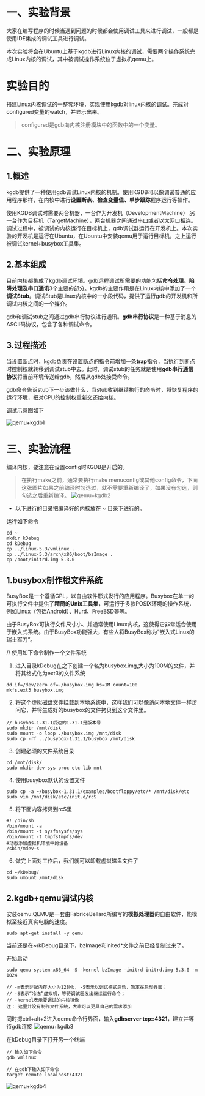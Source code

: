 # 一、实验背景
大家在编写程序的时候当遇到问题的时候都会使用调试工具来进行调试，一般都是使用IDE集成的调试工具进行调试。

本次实验将会在Ubuntu上基于kgdb进行Linux内核的调试，需要两个操作系统完成Linux内核的调试，其中被调试操作系统位于虚拟机qemu上。

# 实验目的
搭建Linux内核调试的一整套环境，实现使用kgdb对linux内核的调试。完成对configured变量的watch，并显示出来。
> configured是gdb向内核注册模块中的函数中的一个变量。

# 二、实验原理
## 1.概述
kgdb提供了一种使用gdb调试Linux内核的机制。使用KGDB可以像调试普通的应用程序那样，在内核中进行**设置断点、检查变量值、单步跟踪**程序运行等操作。

使用KGDB调试时需要两台机器，一台作为开发机（DevelopmentMachine）,另一台作为目标机（TargetMachine），两台机器之间通过串口或者以太网口相连。调试过程中，被调试的内核运行在目标机上，gdb调试器运行在开发机上。本次实验的开发机是运行在Ubuntu，在Ubuntu中安装qemu用于运行目标机，之上运行被调试kernel+busybox工具集。

## 2.基本组成
目前内核都集成了kgdb调试环境。gdb远程调试所需要的功能包括**命令处理、陷阱处理及串口通讯**3个主要的部分。kgdb的主要作用是在Linux内核中添加了一个**调试Stub**。调试Stub是Linux内核中的一小段代码，提供了运行gdb的开发机和所调试内核之间的一个媒介。

gdb和调试stub之间通过gdb串行协议进行通讯。**gdb串行协议**是一种基于消息的ASCII码协议，包含了各种调试命令。

## 3.过程描述
当设置断点时，kgdb负责在设置断点的指令前增加一条**trap**指令，当执行到断点时控制权就转移到调试stub中去。此时，调试stub的任务就是使用**gdb串行通信协议**将当前环境传送给gdb，然后从gdb处接受命令。

gdb命令告诉stub下一步该做什么，当stub收到继续执行的命令时，将恢复程序的运行环境，把对CPU的控制权重新交还给内核。

调试示意图如下

![qemu+kgdb1]()

# 三、实验流程
编译内核，要注意在设置config时KGDB是开启的。
> 在执行make之前，通常要执行make menuconfig或其他config命令，下面这张图片如果之前编译时勾选过，就不需要重新编译了，如果没有勾选，则勾选之后重新编译。
![qemu+kgdb2]()

* 以下进行的目录把编译好的内核放在 ~ 目录下进行的。

运行如下命令
```
cd ~
mkdir kDebug
cd kDebug
cp ../linux-5.3/vmlinux .
cp ../linux-5.3/arch/x86/boot/bzImage .
cp /boot/initrd.img-5.3.0
```

## 1.busybox制作根文件系统
BusyBox是一个遵循GPL，以自由软件形式发行的应用程序。Busybox在单一的可执行文件中提供了**精简的Unix工具集**，可运行于多款POSIX环境的操作系统，例如Linux（包括Android）、Hurd、FreeBSD等等。

由于BusyBox可执行文件尺寸小、并通常使用Linux内核，这使得它非常适合使用于嵌入式系统。由于BusyBox功能强大，有些人将BusyBox称为“嵌入式Linux的瑞士军刀”。


// 使用如下命令制作一个文件系统
1. 进入目录kDebug在之下创建一个名为busybox.img,大小为100M的文件，并将其格式化为ext3的文件系统
```
dd if=/dev/zero of=./busybox.img bs=1M count=100
mkfs.ext3 busybox.img
```

2. 将这个虚拟磁盘文件挂载到本地系统中，这样我们可以像访问本地文件一样访问它，并将生成好的busybox的文件拷贝到这个文件里。
```
// busybos-1.31.1后边的1.31.1是版本号
sudo mkdir /mnt/disk
sudo mount -o loop ./busybox.img /mnt/disk
sudo cp -rf ../busybox-1.31.1/busybox /mnt/disk
```

3. 创建必须的文件系统目录
```
cd /mnt/disk/
sudo mkdir dev sys proc etc lib mnt
```

4. 使用busybox默认的设置文件
```
sudo cp -a ~/busybox-1.31.1/examples/bootfloppy/etc/* /mnt/disk/etc
sudo vim /mnt/disk/etc/init.d/rcS
```

5. 将下面内容拷贝到rcS里
```
#! /bin/sh
/bin/mount -a
/bin/mount -t sysfssysfs/sys
/bin/mount -t tmpfstmpfs/dev
#动态添加虚拟机环境中的设备
/sbin/mdev–s
```

6. 做完上面对工作后，我们就可以卸载虚拟磁盘文件了
```
cd ~/kDebug/
sudo umount /mnt/disk
```

## 2.kgdb+qemu调试内核
安装qemu:QEMU是一套由FabriceBellard所编写的**模拟处理器**的自由软件，能模拟至接近真实电脑的速度。
```
sudo apt-get install -y qemu
```

当前还是在~/kDebug目录下，bzImage和inited\*文件之前已经复制过来了。

开始启动
```
sudo qemu-system-x86_64 -S -kernel bzImage -initrd initrd.img-5.3.0 -m 1024

// -m表示非配内存大小为128Mb, -S表示以调试模式启动，暂定在启动界面；
// -S表示“冷冻”虚拟机，等待调试器发出继续运行命令；
// -kernel表示要调试的内核镜像
注： 这里并没有制作文件系统，大家可以更具自己的需求添加
```

同时摁ctrl+alt+2进入qemu命令行界面，输入**gdbserver tcp::4321**，建立并等待gdb连接
![qemu+kgdb3]()

在kDebug目录下打开另一个终端
```
// 输入如下命令
gdb vmlinux

// 在gdb下输入如下命令
target remote localhost:4321
```
![qemu+kgdb4]()

